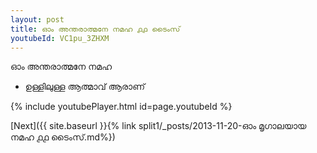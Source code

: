 ```yaml
---
layout: post
title: ഓം അന്തരാത്മനേ നമഹ ൧൧ ടൈംസ്
youtubeId: VC1pu_3ZHXM
---
```

 
 
 ഓം അന്തരാത്മനേ നമഹ 
 
 -  ഉള്ളിലുള്ള ആത്മാവ് ആരാണ് 
 
  
 
  
 
 
 
 
 
 


{% include youtubePlayer.html id=page.youtubeId %}
 
[Next]({{ site.baseurl }}{% link  split1/_posts/2013-11-20-ഓം മൃഗാലയായ നമഹ ൧൧ ടൈംസ്.md%})
 
